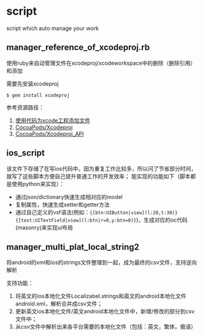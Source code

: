 # script
script which auto manage your work

## manager_reference_of_xcodeproj.rb

使用ruby来自动管理文件在xcodeproj/xcodeworkspace中的删除（删除引用）和添加

需要先安装xcodeproj
```
$ gem install xcodeproj
```
参考资源路径：
1. [使用代码为xcode工程添加文件](https://draveness.me/bei-xcodeproj-keng-de-zhe-ji-tian)
2. [CocoaPods/Xcodeproj](https://github.com/CocoaPods/Xcodeproj)
3. [CocoaPods/Xcodeproj_API](https://www.rubydoc.info/gems/xcodeproj/Xcodeproj/Project/Object/AbstractBuildPhase#)

## ios_script

该文件下存储了在写ios代码中，因为重复工作比较多，所以问了节省部分时间，就写了这些脚本方便自己提升普通工作的开发效率；
能实现的功能如下（脚本都是使用python来实现）：
* 通过json/dictionary快速生成相对应的model
* 复制属性，快速生成setter和getter方法
* 通过自己定义的vsf语法(例如：`{[btn:UIButton|view](l:20,t:30)}{[text:UITextField|view](l:btn|r=8,y:btn=0)}`)，生成对应的oc代码(masonry)来实现ui布局

## manager_multi_plat_local_string2

将android的xml和ios的strings文件整理到一起，成为最终的csv文件，支持逆向解析

支持功能：
1. 将英文的ios本地化文件Localizabel.strings和英文的android本地化文件android.xml，解析合并成csv文件；
2. 更新英文ios本地化文件/英文android本地化文件中，新增/修改的部分到csv文件中；
3. 从csv文件中解析出来各平台需要的本地化文件（包括：英文，繁体，俄语）